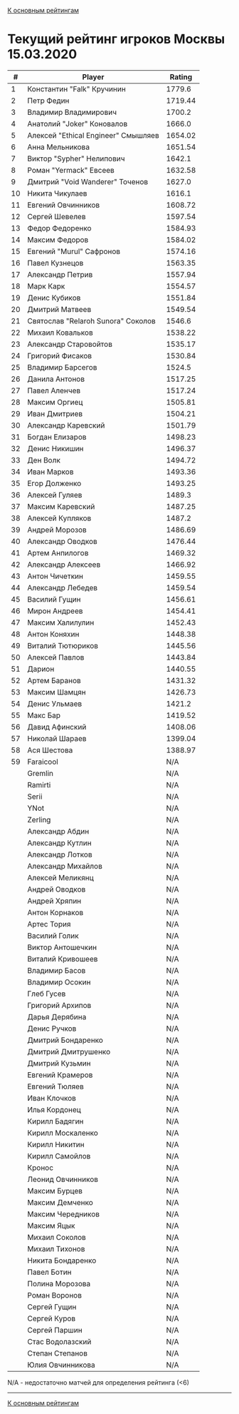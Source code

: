 [К основным рейтингам](https://pee-kay.github.io/russian-wu-rating)
# Текущий рейтинг игроков Москвы 15.03.2020 #

| # |Player                             |Rating  |
|---|-----------------------------------|--------|
|  1|Константин "Falk" Кручинин         |1779.6  |
|  2|Петр Федин                         |1719.44 |
|  3|Владимир Владимирович              |1700.2  |
|  4|Анатолий "Joker" Коновалов         |1666.0  |
|  5|Алексей "Ethical Engineer" Смышляев|1654.02 |
|  6|Анна Мельникова                    |1651.54 |
|  7|Виктор "Sypher" Нелипович          |1642.1  |
|  8|Роман "Yermack" Евсеев             |1632.58 |
|  9|Дмитрий "Void Wanderer" Точенов    |1627.0  |
| 10|Никита Чикулаев                    |1616.1  |
| 11|Евгений Овчинников                 |1608.72 |
| 12|Сергей Шевелев                     |1597.54 |
| 13|Федор Федоренко                    |1584.93 |
| 14|Максим Федоров                     |1584.02 |
| 15|Евгений "Murul" Сафронов           |1574.16 |
| 16|Павел Кузнецов                     |1563.35 |
| 17|Александр Петрив                   |1557.94 |
| 18|Марк Карк                          |1554.57 |
| 19|Денис Кубиков                      |1551.84 |
| 20|Дмитрий Матвеев                    |1549.54 |
| 21|Святослав "Relaroh Sunora" Соколов |1546.6  |
| 22|Михаил Ковальков                   |1538.22 |
| 23|Александр Старовойтов              |1535.17 |
| 24|Григорий Фисаков                   |1530.84 |
| 25|Владимир Барсегов                  |1524.5  |
| 26|Данила Антонов                     |1517.25 |
| 27|Павел Аленчев                      |1517.24 |
| 28|Максим Оргиец                      |1505.81 |
| 29|Иван Дмитриев                      |1504.21 |
| 30|Александр Каревский                |1501.79 |
| 31|Богдан Елизаров                    |1498.23 |
| 32|Денис Никишин                      |1496.37 |
| 33|Ден Волк                           |1494.72 |
| 34|Иван Марков                        |1493.36 |
| 35|Егор Долженко                      |1493.25 |
| 36|Алексей Гуляев                     |1489.3  |
| 37|Максим Каревский                   |1487.25 |
| 38|Алексей Купляков                   |1487.2  |
| 39|Андрей Морозов                     |1486.69 |
| 40|Александр Оводков                  |1476.44 |
| 41|Артем Анпилогов                    |1469.32 |
| 42|Александр Алексеев                 |1466.92 |
| 43|Антон Чичеткин                     |1459.55 |
| 44|Александр Лебедев                  |1459.54 |
| 45|Василий Гущин                      |1456.61 |
| 46|Мирон Андреев                      |1454.41 |
| 47|Максим Халилулин                   |1452.43 |
| 48|Антон Коняхин                      |1448.38 |
| 49|Виталий Тютюриков                  |1445.56 |
| 50|Алексей Павлов                     |1443.84 |
| 51|Дарион                             |1440.55 |
| 52|Артем Баранов                      |1431.32 |
| 53|Максим Шамцян                      |1426.73 |
| 54|Денис Ульмаев                      |1421.2  |
| 55|Макс Бар                           |1419.52 |
| 56|Давид Афинский                     |1408.06 |
| 57|Николай Шараев                     |1399.04 |
| 58|Ася Шестова                        |1388.97 |
| 59|Faraicool                          |   N/A  |
|   |Gremlin                            |   N/A  |
|   |Ramirti                            |   N/A  |
|   |Serii                              |   N/A  |
|   |YNot                               |   N/A  |
|   |Zerling                            |   N/A  |
|   |Александр Абдин                    |   N/A  |
|   |Александр Кутлин                   |   N/A  |
|   |Александр Лотков                   |   N/A  |
|   |Александр Михайлов                 |   N/A  |
|   |Алексей Меликянц                   |   N/A  |
|   |Андрей Оводков                     |   N/A  |
|   |Андрей Хряпин                      |   N/A  |
|   |Антон Корнаков                     |   N/A  |
|   |Артес Тория                        |   N/A  |
|   |Василий Голик                      |   N/A  |
|   |Виктор Антошечкин                  |   N/A  |
|   |Виталий Кривошеев                  |   N/A  |
|   |Владимир Басов                     |   N/A  |
|   |Владимир Осокин                    |   N/A  |
|   |Глеб Гусев                         |   N/A  |
|   |Григорий Архипов                   |   N/A  |
|   |Дарья Дерябина                     |   N/A  |
|   |Денис Ручков                       |   N/A  |
|   |Дмитрий Бондаренко                 |   N/A  |
|   |Дмитрий Дмитрушенко                |   N/A  |
|   |Дмитрий Кузьмин                    |   N/A  |
|   |Евгений Крамеров                   |   N/A  |
|   |Евгений Тюляев                     |   N/A  |
|   |Иван Клочков                       |   N/A  |
|   |Илья Кордонец                      |   N/A  |
|   |Кирилл Бадягин                     |   N/A  |
|   |Кирилл Москаленко                  |   N/A  |
|   |Кирилл Никитин                     |   N/A  |
|   |Кирилл Самойлов                    |   N/A  |
|   |Кронос                             |   N/A  |
|   |Леонид Овчинников                  |   N/A  |
|   |Максим Бурцев                      |   N/A  |
|   |Максим Демченко                    |   N/A  |
|   |Максим Чередников                  |   N/A  |
|   |Максим Яцык                        |   N/A  |
|   |Михаил Соколов                     |   N/A  |
|   |Михаил Тихонов                     |   N/A  |
|   |Никита Бондаренко                  |   N/A  |
|   |Павел Ботин                        |   N/A  |
|   |Полина Морозова                    |   N/A  |
|   |Роман Воронов                      |   N/A  |
|   |Сергей Гущин                       |   N/A  |
|   |Сергей Куров                       |   N/A  |
|   |Сергей Паршин                      |   N/A  |
|   |Стас Водолазский                   |   N/A  |
|   |Степан Степанов                    |   N/A  |
|   |Юлия Овчинникова                   |   N/A  |

N/A - недостаточно матчей для определения рейтинга (<6)

---

[К основным рейтингам](https://pee-kay.github.io/russian-wu-rating)
